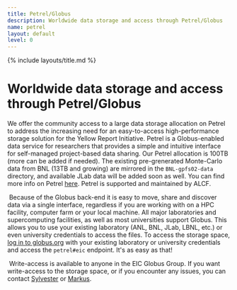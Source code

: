 ```yaml
---
title: Petrel/Globus
description: Worldwide data storage and access through Petrel/Globus
name: petrel
layout: default
level: 0
---
```


{% include layouts/title.md %}

# Worldwide data storage and access through Petrel/Globus

We offer the community access to a large data storage allocation on Petrel
to address the increasing need for an easy-to-access high-performance
storage solution for the Yellow Report Initiative.
Petrel is a Globus-enabled data service for researchers that provides a 
simple and intuitive interface for self-managed project-based data 
sharing. Our Petrel allocation is 100TB (more can be added if needed). 
The existing pre-grenerated Monte-Carlo data from BNL (13TB and growing)
are mirrored in the `BNL-gpfs02-data` directory, and available JLab data
will be added soon as well.  You can find more info on Petrel 
[here](https://petrel.alcf.anl.gov/).
Petrel is supported and maintained by ALCF.

​
Because of the Globus back-end it is easy to move, share and discover 
data via a single interface, regardless if you are working with on a HPC 
facility, computer farm or your local machine. All major laboratories 
and supercomputing facilities, as well as most universities support 
Globus. This allows you to use your existing laboratory (ANL, BNL, JLab, 
LBNL, etc.) or even university credentials to access the files. To 
access the storage space, [log in to globus.org](https://globus.org) 
with your existing laboratory or university credentials and access the 
`petrel#eic` endpoint. It's as easy as that!

​
Write-access is available to anyone in the EIC Globus Group.
If you want write-access to the storage space, 
or if you encounter any issues, 
you can contact [Sylvester](mailto:sjoosten@anl.gov) or 
[Markus](mailto:mdiefent@jlab.org).
​
